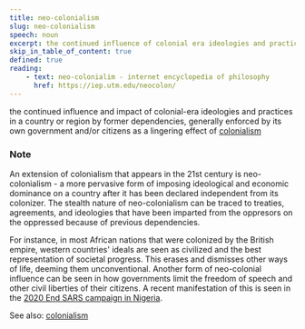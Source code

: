 ```yaml
---
title: neo-colonialism
slug: neo-colonialism
speech: noun
excerpt: the continued influence of colonial era ideologies and practices in a country or region by former dependencies, generally enforced by its own government and/or citizens as a lingering effect of colonialism
skip_in_table_of_content: true
defined: true
reading:
    - text: neo-colonialim - internet encyclopedia of philosophy
      href: https://iep.utm.edu/neocolon/
---
```


the continued influence and impact of colonial-era ideologies and practices in a country or region by former dependencies, generally enforced by its own government and/or citizens as a lingering effect of [colonialism](/definitions/colonialism)

### Note

An extension of colonialism that appears in the 21st century is neo-colonialism - a more pervasive form of imposing ideological and economic dominance on a country after it has been declared independent from its colonizer. The stealth nature of neo-colonialism can be traced to treaties, agreements, and ideologies that have been imparted from the oppresors on the oppressed because of previous dependencies.

For instance, in most African nations that were colonized by the British empire, western countries' ideals are seen as civilized and the best representation of societal progress. This erases and dismisses other ways of life, deeming them unconventional. Another form of neo-colonial influence can be seen in how governments limit the freedom of speech and other civil liberties of their citizens. A recent manifestation of this is seen in the [2020 End SARS campaign in Nigeria](https://en.wikipedia.org/wiki/End_SARS).

See also: [colonialism](/definitions/colonialism)
